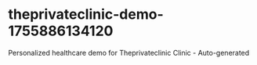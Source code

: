 # theprivateclinic-demo-1755886134120
Personalized healthcare demo for Theprivateclinic Clinic - Auto-generated
